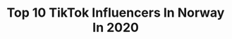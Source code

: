 ---
title: Top 10 TikTok Influencers In Norway In 2020
description: >-
  Find top TikTok influencers in Norway in 2020. Most popular hashtags: #foryou #fyp #foryoupage.
platform: TikTok
hits: 489
text_top: See the best TikTok influencers on inBeat.
text_bottom: inBeat has 489 TikTok influencers like this in Norway for you to contact.
profiles:
  - username: "horze..girl"
    fullname: >-
      ❤️Horse Girl❤️
    bio: >-
      ☀️Sunshine Trackers☀️ 🤍Bff acc: Norwegian.Gamer.girls🤍
    location: "Norway"
    followers: 5925
    engagement: 3235
    commentsToLikes: 0.073238
    id: ckbkfxtur74780j23k3ogurd0
    verified: false
    hashtags: "#starstableonline, #foryoupage, #foryou, #sso"
  - username: "michellle_tumbling"
    fullname: >-
      ✨GOD DAG MINE SOKKER KLUMPER✨
    bio: >-
      🌸HEI PÅ DEG 🌸 🦋Så koselig at du ville komme på besøk inn her da🦋 🧸FallowMe
    location: "Norway"
    followers: 2544
    engagement: 3024
    commentsToLikes: 0.080361
    id: ckck6eu4mrmfm0j23ksxbkqs1
    verified: false
    hashtags: "#ferie, #bobil, #familie, #gips"
  - username: "e.questrianedits"
    fullname: >-
      e.questrianedits
    bio: >-
      Tysm for 100k💞🥺🥰
    location: "Norway"
    followers: 109600
    engagement: 2508
    commentsToLikes: 0.036545
    id: ckbf5t75guzfl0j235i5jat2p
    verified: false
    hashtags: "#equineedit, #horse, #showjumping, #horseedits"
  - username: "pacy_soft"
    fullname: >-
      Quitted was pacy_soft
    bio: >-
      Was pacy_soft:) I will not come back to TT Biggest Thanks to @pacy_fire❤️
    location: "Norway"
    followers: 11700
    engagement: 2328
    commentsToLikes: 0.231250
    id: cka84sgvfvbt50i78barvyac1
    verified: false
    hashtags: "#foryou, #foruyou, #pacybitsfut20, #4yy"
  - username: "whotfispixie"
    fullname: >-
      {5.7k} C hasent noticed🥺💕
    bio: >-
      𝙍𝙚𝙨𝙩𝙖𝙧𝙩𝙚𝙙 𝙍𝙖𝙮𝙣𝙖 𝙄𝙡𝙮
    location: "Norway"
    followers: 5578
    engagement: 1865
    commentsToLikes: 0.090909
    id: ckbfflyg2aeao0j231wt0oihn
    verified: false
    hashtags: "#taggcharli, #fyp, #charlidamelio, #react"
  - username: "zodiac_if"
    fullname: >-
      Astrology🌙✨
    bio: >-
      Zodiac signs💕
    location: "Norway"
    followers: 114600
    engagement: 1746
    commentsToLikes: 0.042537
    id: ckdck3zyhm51r0j23i9tzl3t6
    verified: false
    hashtags: ""
  - username: "oula__49"
    fullname: >-
      قشطة🥺💕🧸😂
    bio: >-
      20.6.2020💘🥺 بلعب بوبجي🌚😜 عاشقة الشاورما🌯😋 بنت سوريا وبفتخر😌 لولو🙈💕
    location: "Norway"
    followers: 3313
    engagement: 1596
    commentsToLikes: 0.263037
    id: ckb18qpp2wmcp0j23m0h0fid2
    verified: false
    hashtags: "#arab"
  - username: "mayantr"
    fullname: >-
      May-An
    bio: >-
      Started as a joke, now im the joke Check out my yt & ig❤️
    location: "Norway"
    followers: 512400
    engagement: 2193
    commentsToLikes: 0.016430
    id: ckbqp2nck9w6j0j2389bpvq0n
    verified: false
    hashtags: "#food, #asian, #foryou, #workout"
  - username: "supernyttnrk"
    fullname: >-
      nrksupernytt
    bio: >-
      Her får du: 🎥 NYHETER 🌟 UNDERHOLDNING +++
    location: "Norway"
    followers: 161100
    engagement: 1643
    commentsToLikes: 0.042219
    id: ckbagnz1t8kog0j23k2womito
    verified: true
    hashtags: "#maskoramadansen"
  - username: "im.frosty"
    fullname: >-
      20k????
    bio: >-
      Goal 20k🤪 Epic ExOTiC_Fr0sty ExOTiC clan
    location: "Norway"
    followers: 14600
    engagement: 1510
    commentsToLikes: 0.106161
    id: ckbeok41d4pqv0j238ylxmv8k
    verified: false
    hashtags: "#foyoupage, #16k, #15k, #foryou"
---